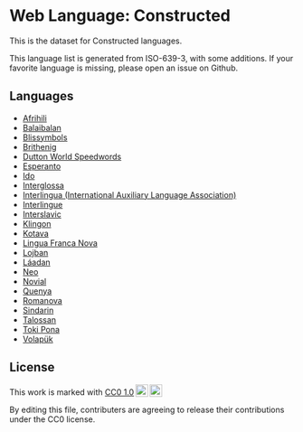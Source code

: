# Web Language: Constructed


This is the dataset for Constructed languages.

This language list is generated from ISO-639-3, with some additions.
If your favorite language is missing, please open an issue on Github.




## Languages

- [Afrihili](https://github.com/commoncrawl/web-languages/blob/main/constructed/afrihili.md)
- [Balaibalan](https://github.com/commoncrawl/web-languages/blob/main/constructed/balaibalan.md)
- [Blissymbols](https://github.com/commoncrawl/web-languages/blob/main/constructed/blissymbols.md)
- [Brithenig](https://github.com/commoncrawl/web-languages/blob/main/constructed/brithenig.md)
- [Dutton World Speedwords](https://github.com/commoncrawl/web-languages/blob/main/constructed/dutton_world_speedwords.md)
- [Esperanto](https://github.com/commoncrawl/web-languages/blob/main/constructed/esperanto.md)
- [Ido](https://github.com/commoncrawl/web-languages/blob/main/constructed/ido.md)
- [Interglossa](https://github.com/commoncrawl/web-languages/blob/main/constructed/interglossa.md)
- [Interlingua (International Auxiliary Language Association)](https://github.com/commoncrawl/web-languages/blob/main/constructed/interlingua_international_auxiliary_language_association_.md)
- [Interlingue](https://github.com/commoncrawl/web-languages/blob/main/constructed/interlingue.md)
- [Interslavic](https://github.com/commoncrawl/web-languages/blob/main/constructed/interslavic.md)
- [Klingon](https://github.com/commoncrawl/web-languages/blob/main/constructed/klingon.md)
- [Kotava](https://github.com/commoncrawl/web-languages/blob/main/constructed/kotava.md)
- [Lingua Franca Nova](https://github.com/commoncrawl/web-languages/blob/main/constructed/lingua_franca_nova.md)
- [Lojban](https://github.com/commoncrawl/web-languages/blob/main/constructed/lojban.md)
- [Láadan](https://github.com/commoncrawl/web-languages/blob/main/constructed/láadan.md)
- [Neo](https://github.com/commoncrawl/web-languages/blob/main/constructed/neo.md)
- [Novial](https://github.com/commoncrawl/web-languages/blob/main/constructed/novial.md)
- [Quenya](https://github.com/commoncrawl/web-languages/blob/main/constructed/quenya.md)
- [Romanova](https://github.com/commoncrawl/web-languages/blob/main/constructed/romanova.md)
- [Sindarin](https://github.com/commoncrawl/web-languages/blob/main/constructed/sindarin.md)
- [Talossan](https://github.com/commoncrawl/web-languages/blob/main/constructed/talossan.md)
- [Toki Pona](https://github.com/commoncrawl/web-languages/blob/main/constructed/toki_pona.md)
- [Volapük](https://github.com/commoncrawl/web-languages/blob/main/constructed/volapük.md)


## License

<p xmlns:cc="http://creativecommons.org/ns#" >This work is marked with <a href="https://creativecommons.org/publicdomain/zero/1.0/?ref=chooser-v1" target="_blank" rel="license noopener noreferrer" style="display:inline-block;">CC0 1.0<img style="height:22px!important;margin-left:3px;vertical-align:text-bottom;" src="https://mirrors.creativecommons.org/presskit/icons/cc.svg?ref=chooser-v1" alt=""><img style="height:22px!important;margin-left:3px;vertical-align:text-bottom;" src="https://mirrors.creativecommons.org/presskit/icons/zero.svg?ref=chooser-v1" alt=""></a></p>

By editing this file, contributers are agreeing to release their contributions under the CC0 license.
